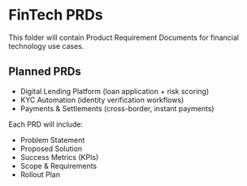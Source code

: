 # FinTech PRDs

This folder will contain Product Requirement Documents for financial technology use cases.

## Planned PRDs
- Digital Lending Platform (loan application + risk scoring)
- KYC Automation (identity verification workflows)
- Payments & Settlements (cross-border, instant payments)

Each PRD will include:
- Problem Statement
- Proposed Solution
- Success Metrics (KPIs)
- Scope & Requirements
- Rollout Plan